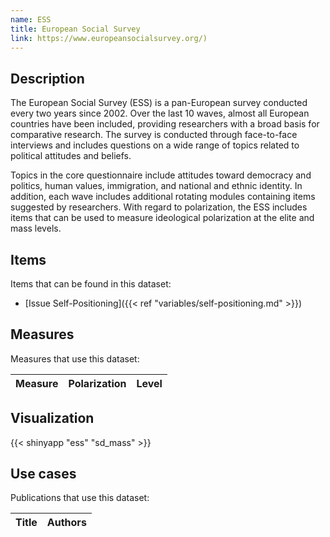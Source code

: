 ```yaml
---
name: ESS
title: European Social Survey
link: https://www.europeansocialsurvey.org/)
---
```

## Description

The European Social Survey (ESS) is a pan-European survey conducted every two years since 2002. Over the last 10 waves, almost all European countries have been included, providing researchers with a broad basis for comparative research. The survey is conducted through face-to-face interviews and includes questions on a wide range of topics related to political attitudes and beliefs. 

Topics in the core questionnaire include attitudes toward democracy and politics, human values, immigration, and national and ethnic identity. In addition, each wave includes additional rotating modules containing items suggested by researchers. With regard to polarization, the ESS includes items that can be used to measure ideological polarization at the elite and mass levels.

## Items
Items that can be found in this dataset:
- [Issue Self-Positioning]({{< ref "variables/self-positioning.md" >}})

## Measures
Measures that use this dataset:

| Measure | Polarization | Level |
| ------- | ------------ | ----- |

## Visualization
{{< shinyapp "ess" "sd_mass" >}}


## Use cases
Publications that use this dataset:

| Title | Authors |
| ----- | ------- |

